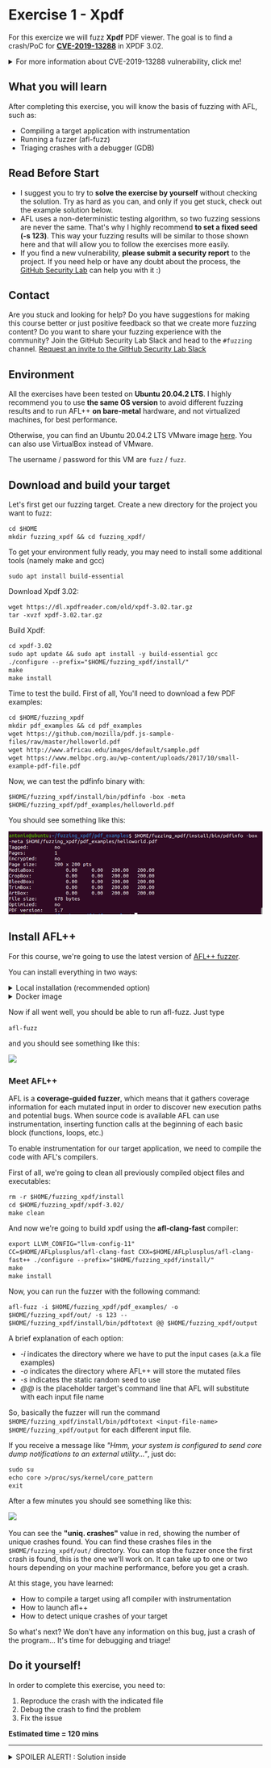 # Exercise 1 - Xpdf

For this exercize we will fuzz **Xpdf** PDF viewer. The goal is to find a crash/PoC for [**CVE-2019-13288**](https://www.cvedetails.com/cve/CVE-2019-13288/) in XPDF 3.02. 

<details>
  <summary>For more information about CVE-2019-13288 vulnerability, click me!</summary>
  --------------------------------------------------------------------------------------------------------
  
  **CVE-2019-13288** is a vulnerability that may cause an infinite recursion via a crafted file.
  
  Since each called function in a program allocates a stack frame on the stack, if a a function is recursively called so many times it can lead to stack memory exhaustion and program crash.
  
 As a result, a remote attacker can leverage this for a DoS attack.
 
 You can find more information about Uncontrolled Recursion vulnerabilities at the following link: https://cwe.mitre.org/data/definitions/674.html
  
</details>

## What you will learn
After completing this exercise, you will know the basis of fuzzing with AFL, such as:   
- Compiling a target application with instrumentation 
- Running a fuzzer (afl-fuzz)
- Triaging crashes with a debugger (GDB)

## Read Before Start
- I suggest you to try to **solve the exercise by yourself** without checking the solution. Try as hard as you can, and only if you get stuck, check out the example solution below.
- AFL uses a non-deterministic testing algorithm, so two fuzzing sessions are never the same. That's why I highly recommend **to set a fixed seed (-s 123)**. This way your fuzzing results will be similar to those shown here and that will allow you to follow the exercises more easily.  
- If you find a new vulnerability, **please submit a security report** to the project. If you need help or have any doubt about the process, the [GitHub Security Lab](mailto:securitylab.github.com) can help you with it :)

## Contact
Are you stuck and looking for help? Do you have suggestions for making this course better or just positive feedback so that we create more fuzzing content?
Do you want to share your fuzzing experience with the community?
Join the GitHub Security Lab Slack and head to the `#fuzzing` channel. [Request an invite to the GitHub Security Lab Slack](mailto:securitylab-social@github.com?subject=Request%20an%20invite%20to%20the%20GitHub%20Security%20Lab%20Slack)

## Environment

All the exercises have been tested on **Ubuntu 20.04.2 LTS**. I highly recommend you to use **the same OS version** to avoid different fuzzing results and to run AFL++ **on bare-metal** hardware, and not virtualized machines, for best performance.

Otherwise, you can find an Ubuntu 20.04.2 LTS VMware image [here](https://drive.google.com/file/d/1_m1x-SHcm7Muov2mlmbbt8nkrMYp0Q3K/view?usp=sharing). You can also use VirtualBox instead of VMware.

The username / password for this VM are `fuzz` / `fuzz`.

## Download and build your target

Let's first get our fuzzing target. Create a new directory for the project you want to fuzz:
```
cd $HOME
mkdir fuzzing_xpdf && cd fuzzing_xpdf/
```
To get your environment fully ready, you may need to install some additional tools (namely make and gcc) 
```
sudo apt install build-essential
```

Download Xpdf 3.02:
```
wget https://dl.xpdfreader.com/old/xpdf-3.02.tar.gz
tar -xvzf xpdf-3.02.tar.gz
```

Build Xpdf:
```
cd xpdf-3.02
sudo apt update && sudo apt install -y build-essential gcc
./configure --prefix="$HOME/fuzzing_xpdf/install/"
make
make install
```

Time to test the build. First of all, You'll need to download a few PDF examples:
```
cd $HOME/fuzzing_xpdf
mkdir pdf_examples && cd pdf_examples
wget https://github.com/mozilla/pdf.js-sample-files/raw/master/helloworld.pdf
wget http://www.africau.edu/images/default/sample.pdf
wget https://www.melbpc.org.au/wp-content/uploads/2017/10/small-example-pdf-file.pdf
```

Now, we can test the pdfinfo binary with:
```
$HOME/fuzzing_xpdf/install/bin/pdfinfo -box -meta $HOME/fuzzing_xpdf/pdf_examples/helloworld.pdf
```

You should see something like this:

![](Images/Image2.png)

## Install AFL++
For this course, we're going to use the latest version of [AFL++ fuzzer](https://github.com/AFLplusplus/AFLplusplus). 

You can install everything in two ways:  

<details>
  <summary>Local installation (recommended option)</summary>
  
  Install the dependencies

  ```
  sudo apt-get update
  sudo apt-get install -y build-essential python3-dev automake git flex bison libglib2.0-dev libpixman-1-dev python3-setuptools
  sudo apt-get install -y lld-11 llvm-11 llvm-11-dev clang-11 || sudo apt-get install -y lld llvm llvm-dev clang 
  sudo apt-get install -y gcc-$(gcc --version|head -n1|sed 's/.* //'|sed 's/\..*//')-plugin-dev libstdc++-$(gcc --version|head -n1|sed 's/.* //'|sed 's/\..*//')-dev
  ```

  Checkout and build AFL++
  ```
  cd $HOME
  git clone https://github.com/AFLplusplus/AFLplusplus && cd AFLplusplus
  export LLVM_CONFIG="llvm-config-11"
  make distrib
  sudo make install
  ```
</details>

<details>
  <summary>Docker image</summary>
  
  Install docker
  ```
  sudo apt install docker
  ```
  
  Pull the image
  ```
  docker pull aflplusplus/aflplusplus
  ```
  
  Launch the AFLPlusPlus docker container:
  ```
  docker run -ti -v $HOME:/home aflplusplus/aflplusplus
  ```
  and then type
  ```
  export $HOME="/home"
  ```
</details>

Now if all went well, you should be able to run afl-fuzz. Just type

```afl-fuzz```

and you should see something like this:

![](Images/Image1.png)

### Meet AFL++

AFL is a **coverage-guided fuzzer**, which means that it gathers coverage information for each mutated input in order to discover new execution paths and potential bugs. When source code is available AFL can use instrumentation, inserting function calls at the beginning of each basic block (functions, loops, etc.)

To enable instrumentation for our target application, we need to compile the code with AFL's compilers. 

First of all, we're going to clean all previously compiled object files and executables:
```
rm -r $HOME/fuzzing_xpdf/install
cd $HOME/fuzzing_xpdf/xpdf-3.02/
make clean
```

And now we're going to build xpdf using the **afl-clang-fast** compiler:
```
export LLVM_CONFIG="llvm-config-11"
CC=$HOME/AFLplusplus/afl-clang-fast CXX=$HOME/AFLplusplus/afl-clang-fast++ ./configure --prefix="$HOME/fuzzing_xpdf/install/"
make
make install
```

Now, you can run the fuzzer with the following command:
```
afl-fuzz -i $HOME/fuzzing_xpdf/pdf_examples/ -o $HOME/fuzzing_xpdf/out/ -s 123 -- $HOME/fuzzing_xpdf/install/bin/pdftotext @@ $HOME/fuzzing_xpdf/output
```

A brief explanation of each option:
- *-i* indicates the directory where we have to put the input cases (a.k.a file examples)
- *-o* indicates the directory where AFL++ will store the mutated files
- *-s* indicates the static random seed to use
- *@@* is the placeholder target's command line that AFL will substitute with each input file name

So, basically the fuzzer will run the command   
`$HOME/fuzzing_xpdf/install/bin/pdftotext <input-file-name> $HOME/fuzzing_xpdf/output` for each different input file.

If you receive a message like *"Hmm, your system is configured to send core dump notifications to an external utility..."*, just do:
```
sudo su
echo core >/proc/sys/kernel/core_pattern
exit
```

After a few minutes you should see something like this:

![](Images/Image3.png)

You can see the **"uniq. crashes"** value in red, showing the number of unique crashes found. You can find these crashes files in the `$HOME/fuzzing_xpdf/out/` directory. You can stop the fuzzer once the first crash is found, this is the one we'll work on. It can take up to one or two hours depending on your machine performance, before you get a crash.

At this stage, you have learned: 
- How to compile a target using afl compiler with instrumentation
- How to launch afl++
- How to detect unique crashes of your target

So what's next? We don't have any information on this bug, just a crash of the program... It's time for debugging and triage!

## Do it yourself!
In order to complete this exercise, you need to:
1) Reproduce the crash with the indicated file 
2) Debug the crash to find the problem
3) Fix the issue

**Estimated time = 120 mins**

---

<details>
  <summary>SPOILER ALERT! : Solution inside</summary>
  
### Reproduce the crash

Locate the file corresponding to the crash in the `$HOME/fuzzing_xpdf/out/` directory. The filename is something like `id:000000,sig:11,src:001504+000002,time:924544,op:splice,rep:16`

![](Images/Image3_1.png)

Pass this file as input to pdftotext binary
```
$HOME/fuzzing_xpdf/install/bin/pdftotext '$HOME/fuzzing_xpdf/out/default/crashes/<your_filename>' $HOME/fuzzing_xpdf/output
```
It will cause a segmentation fault and results in a crash of the program.

![](Images/Image3_2.png)

### Triage

Use gdb to figure out why the program crashes with this input.

- **You can take a look at http://people.cs.pitt.edu/~mosse/gdb-note.html for a good brief primer on GDB**
  
First of all, you need to rebuild Xpdf with debug info to get a symbolic stack trace:

```
rm -r $HOME/fuzzing_xpdf/install
cd $HOME/fuzzing_xpdf/xpdf-3.02/
make clean
CFLAGS="-g -O0" CXXFLAGS="-g -O0" ./configure --prefix="$HOME/fuzzing_xpdf/install/"
make
make install
```

Now, you can run GDB:

```
gdb --args $HOME/fuzzing_xpdf/install/bin/pdftotext $HOME/fuzzing_xpdf/out/default/crashes/<your_filename> $HOME/fuzzing_xpdf/output
```
And then, type inside GDB:
```
 >> run
```

If all went well, you should see the following output:

![](Images/Image4.png)

Then type ```bt``` to get the backtrace:

![](Images/Image5.png)

Scroll the call stack and you will see many calls of the "Parser::getObj" method that seems to indicate an infinite recursion. If you go to https://www.cvedetails.com/cve/CVE-2019-13288/ you can see that the description matches with the backtrace we got from GDB.
  
### Fix the issue

The last step of the exercise is to fix the bug! Rebuild your target after the fix and check that your use case is not causing a segmentation fault anymore. This last part is left as exercise for the student.

Alternatively, you can download Xpdf 4.02 where the bug is already fixed, and check that the segmentation fault disappears.

</details>
